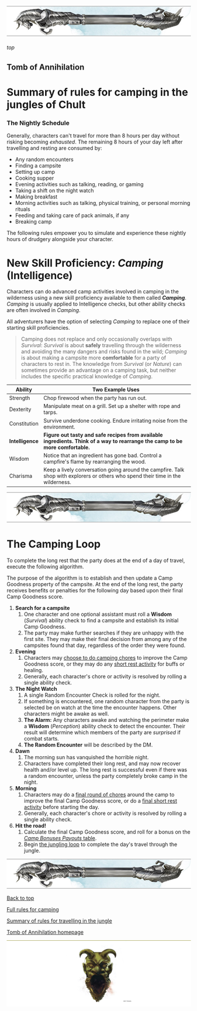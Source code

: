
![immovable rod](/images/immovable-rod.jpg)

###### top


## Tomb of Annihilation
# Summary of rules for camping in the jungles of Chult

### The Nightly Schedule
Generally, characters can't travel for more than 8 hours per day without risking becoming _exhausted_. The remaining 8 hours of your day left after travelling and resting are consumed by:
- Any random encounters
- Finding a campsite
- Setting up camp
- Cooking supper
- Evening activities such as talking, reading, or gaming
- Taking a shift on the night watch
- Making breakfast
- Morning activities such as talking, physical training, or personal morning rituals
- Feeding and taking care of pack animals, if any
- Breaking camp

The following rules empower you to simulate and experience these nightly hours of drudgery alongside your character.

# New Skill Proficiency: _**Camping**_ (Intelligence)
Characters can do advanced camp activities involved in camping in the wilderness using a new skill proficiency available to them called _**Camping**_. _Camping_ is usually applied to Intelligence checks, but other ability checks are often involved in _Camping_.

All adventurers have the option of selecting _Camping_ to replace one of their starting skill proficiencies.

> Camping does not replace and only occasionally overlaps with _Survival_: _Survival_ is about **safely** travelling through the wilderness and avoiding the many dangers and risks found in the wild; _Camping_ is about making a campsite more **comfortable** for a party of characters to rest in. The knowledge from _Survival_ (or _Nature_) can sometimes provide an advantage on a camping task, but neither includes the specific practical knowledge of _Camping_.

|Ability|Two Example Uses|
|-------|----------------|
|Strength|Chop firewood when the party has run out.|
|Dexterity|Manipulate meat on a grill. Set up a shelter with rope and tarps.|
|Constitution|Survive underdone cooking. Endure irritating noise from the environment.|
|**Intelligence**|**Figure out tasty and safe recipes from available ingredients. Think of a way to rearrange the camp to be more comfortable.**|
|Wisdom|Notice that an ingredient has gone bad. Control a campfire's flame by rearranging the wood.|
|Charisma|Keep a lively conversation going around the campfire. Talk shop with explorers or others who spend their time in the wilderness.|

![immovable rod](/images/immovable-rod.jpg)

# The Camping Loop

To complete the long rest that the party does at the end of a day of travel, execute the following algorithm.

The purpose of the algorithm is to establish and then update a Camp Goodness property of the campsite. At the end of the long rest, the party receives benefits or penalties for the following day based upon their final Camp Goodness score.

1. **Search for a campsite**
   1. One character and one optional assistant must roll a **Wisdom** (_Survival_) ability check to find a campsite and establish its initial Camp Goodness.
   2. The party may make further searches if they are unhappy with the first site. They may make their final decision from among any of the campsites found that day, regardless of the order they were found.
2. **Evening**
   1. Characters may [choose to do camping chores](camping_activities.md#evening-activities) to improve the Camp Goodness score, or they may do any [short rest activity](short_rest_activities.md#short-rest-activities) for buffs or healing.
   2. Generally, each character's chore or activity is resolved by rolling a single ability check.
3. **The Night Watch**
   1. A single Random Encounter Check is rolled for the night.
   2. If something is encountered, one random character from the party is selected be on watch at the time the encounter happens. Other characters might be awake as well.
   3. **The Alarm:** Any characters awake and watching the perimeter make a **Wisdom** (_Perception_) ability check to detect the encounter. Their result will determine which members of the party are _surprised_ if combat starts.
   4. **The Random Encounter** will be described by the DM.
5. **Dawn**
   1. The morning sun has vanquished the horrible night.
   1. Characters have completed their long rest, and may now recover health and/or level up. The long rest is successful even if there was a random encounter, unless the party completely broke camp in the night.
4. **Morning**
   1. Characters may do a [final round of chores](camping_activities.md#morning-activities) around the camp to improve the final Camp Goodness score, or do a [final short rest activity](short_rest_activities.md#top) before starting the day.
   2. Generally, each character's chore or activity is resolved by rolling a single ability check.
6. **Hit the road!**
   1. Calculate the final Camp Goodness score, and roll for a bonus on the [_Camp Bonuses Payouts_ table](camping_bonus_payouts.md#top).
   2. Begin [the jungling loop](travelling.md#top) to complete the day's travel through the jungle.

![immovable rod](/images/immovable-rod.jpg)

[Back to top](#top)

[Full rules for camping](camping_full.md#top)

[Summary of rules for travelling in the jungle](travelling.md#top)

[Tomb of Annihilation homepage](README.md#top)

![the end](/images/toa-end.jpg)
